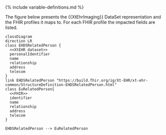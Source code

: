 {% include variable-definitions.md %}

The figure below presents the {{XtEhrImaging}} DataSet representation and the FHIR profiles it maps to. For each FHIR profile the impacted fields are listed.

```mermaid
classDiagram
direction LR
class EHDSRelatedPerson {
  <<XtEHR dataset>>
  personalIdentifier
  name
  relationship
  address
  telecom
}
link EHDSRelatedPerson "https://build.fhir.org/ig/Xt-EHR/xt-ehr-common/StructureDefinition-EHDSRelatedPerson.html"
class EuRelatedPerson{
  <<FHIR>>
  identifier
  name
  relationship
  address
  telecom
}

EHDSRelatedPerson --> EuRelatedPerson
```

